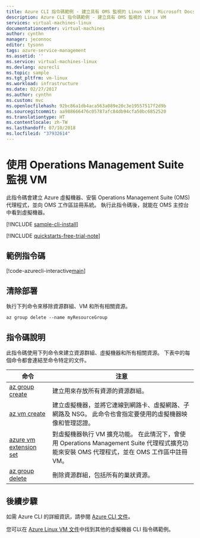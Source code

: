 ```yaml
---
title: Azure CLI 指令碼範例 - 建立具有 OMS 監視的 Linux VM | Microsoft Docs
description: Azure CLI 指令碼範例 - 建立具有 OMS 監視的 Linux VM
services: virtual-machines-linux
documentationcenter: virtual-machines
author: cynthn
manager: jeconnoc
editor: tysonn
tags: azure-service-management
ms.assetid: ''
ms.service: virtual-machines-linux
ms.devlang: azurecli
ms.topic: sample
ms.tgt_pltfrm: vm-linux
ms.workload: infrastructure
ms.date: 02/27/2017
ms.author: cynthn
ms.custom: mvc
ms.openlocfilehash: 92bc86a1db4aca563a089e20c3e19557517f2d9b
ms.sourcegitcommit: aa988666476c05787afc84db94cfa50bc6852520
ms.translationtype: HT
ms.contentlocale: zh-TW
ms.lasthandoff: 07/10/2018
ms.locfileid: "37932614"
---
```

# <a name="monitor-a-vm-with-operations-management-suite"></a>使用 Operations Management Suite 監視 VM

此指令碼會建立 Azure 虛擬機器、安裝 Operations Management Suite (OMS) 代理程式，並向 OMS 工作區註冊系統。 執行此指令碼後，就能在 OMS 主控台中看到虛擬機器。

[!INCLUDE [sample-cli-install](../../../includes/sample-cli-install.md)]

[!INCLUDE [quickstarts-free-trial-note](../../../includes/quickstarts-free-trial-note.md)]

## <a name="sample-script"></a>範例指令碼

[!code-azurecli-interactive[main](../../../cli_scripts/virtual-machine/create-vm-monitor-oms/create-vm-monitor-oms.sh "Quick Create VM")]

## <a name="clean-up-deployment"></a>清除部署

執行下列命令來移除資源群組、VM 和所有相關資源。

```azurecli-interactive
az group delete --name myResourceGroup
```

## <a name="script-explanation"></a>指令碼說明

此指令碼使用下列命令來建立資源群組、虛擬機器和所有相關資源。 下表中的每個命令都會連結至命令特定的文件。

| 命令 | 注意 |
|---|---|
| [az group create](https://docs.microsoft.com/cli/azure/group#az_group_create) | 建立用來存放所有資源的資源群組。 |
| [az vm create](https://docs.microsoft.com/cli/azure/vm#az_vm_create) | 建立虛擬機器，並將它連線到網路卡、虛擬網路、子網路及 NSG。 此命令也會指定要使用的虛擬機器映像和管理認證。  |
| [azure vm extension set](https://docs.microsoft.com/cli/azure/vm/extension#az_vm_extension_set) | 對虛擬機器執行 VM 擴充功能。 在此情況下，會使用 Operations Management Suite 代理程式擴充功能來安裝 OMS 代理程式，並在 OMS 工作區中註冊 VM。 |
| [az group delete](https://docs.microsoft.com/cli/azure/vm/extension#az_vm_extension_set) | 刪除資源群組，包括所有的巢狀資源。 |

## <a name="next-steps"></a>後續步驟

如需 Azure CLI 的詳細資訊，請參閱 [Azure CLI 文件](https://docs.microsoft.com/cli/azure)。

您可以在 [Azure Linux VM 文件](../linux/cli-samples.md?toc=%2fazure%2fvirtual-machines%2flinux%2ftoc.json)中找到其他的虛擬機器 CLI 指令碼範例。
